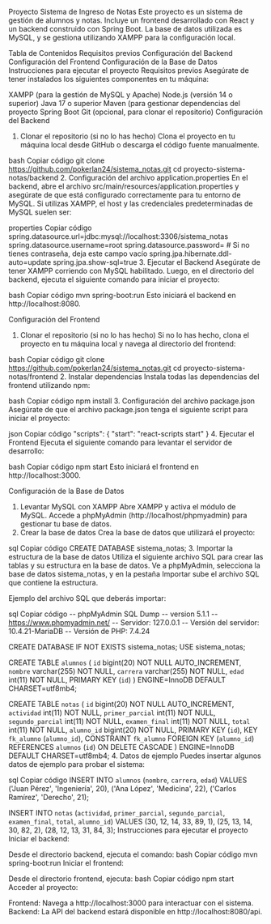 Proyecto Sistema de Ingreso de Notas
Este proyecto es un sistema de gestión de alumnos y notas. 
Incluye un frontend desarrollado con React y un backend construido con Spring Boot. La base de datos utilizada es MySQL, y se gestiona utilizando XAMPP para la configuración local.

Tabla de Contenidos
Requisitos previos
Configuración del Backend
Configuración del Frontend
Configuración de la Base de Datos
Instrucciones para ejecutar el proyecto
Requisitos previos
Asegúrate de tener instalados los siguientes componentes en tu máquina:

XAMPP (para la gestión de MySQL y Apache) 
Node.js (versión 14 o superior) 
Java 17 o superior 
Maven (para gestionar dependencias del proyecto Spring Boot
Git (opcional, para clonar el repositorio)
Configuración del Backend
1. Clonar el repositorio (si no lo has hecho)
Clona el proyecto en tu máquina local desde GitHub o descarga el código fuente manualmente.

bash
Copiar código
git clone https://github.com/pokerlan24/sistema_notas.git
cd proyecto-sistema-notas/backend
2. Configuración del archivo application.properties
En el backend, abre el archivo src/main/resources/application.properties y asegúrate de que está configurado correctamente para tu entorno de MySQL. Si utilizas XAMPP, el host y las credenciales predeterminadas de MySQL suelen ser:

properties
Copiar código
spring.datasource.url=jdbc:mysql://localhost:3306/sistema_notas
spring.datasource.username=root
spring.datasource.password= # Si no tienes contraseña, deja este campo vacío
spring.jpa.hibernate.ddl-auto=update
spring.jpa.show-sql=true
3. Ejecutar el Backend
Asegúrate de tener XAMPP corriendo con MySQL habilitado. Luego, en el directorio del backend, ejecuta el siguiente comando para iniciar el proyecto:

bash
Copiar código
mvn spring-boot:run
Esto iniciará el backend en http://localhost:8080.

Configuración del Frontend
1. Clonar el repositorio (si no lo has hecho)
Si no lo has hecho, clona el proyecto en tu máquina local y navega al directorio del frontend:

bash
Copiar código
git clone https://github.com/pokerlan24/sistema_notas.git
cd proyecto-sistema-notas/frontend
2. Instalar dependencias
Instala todas las dependencias del frontend utilizando npm:

bash
Copiar código
npm install
3. Configuración del archivo package.json
Asegúrate de que el archivo package.json tenga el siguiente script para iniciar el proyecto:

json
Copiar código
"scripts": {
  "start": "react-scripts start"
}
4. Ejecutar el Frontend
Ejecuta el siguiente comando para levantar el servidor de desarrollo:

bash
Copiar código
npm start
Esto iniciará el frontend en http://localhost:3000.

Configuración de la Base de Datos
1. Levantar MySQL con XAMPP
Abre XAMPP y activa el módulo de MySQL.
Accede a phpMyAdmin (http://localhost/phpmyadmin) para gestionar tu base de datos.
2. Crear la base de datos
Crea la base de datos que utilizará el proyecto:

sql
Copiar código
CREATE DATABASE sistema_notas;
3. Importar la estructura de la base de datos
Utiliza el siguiente archivo SQL para crear las tablas y su estructura en la base de datos. Ve a phpMyAdmin, selecciona la base de datos sistema_notas, y en la pestaña Importar sube el archivo SQL que contiene la estructura.

Ejemplo del archivo SQL que deberás importar:

sql
Copiar código
-- phpMyAdmin SQL Dump
-- version 5.1.1
-- https://www.phpmyadmin.net/
-- Servidor: 127.0.0.1
-- Versión del servidor: 10.4.21-MariaDB
-- Versión de PHP: 7.4.24

CREATE DATABASE IF NOT EXISTS sistema_notas;
USE sistema_notas;

CREATE TABLE `alumnos` (
  `id` bigint(20) NOT NULL AUTO_INCREMENT,
  `nombre` varchar(255) NOT NULL,
  `carrera` varchar(255) NOT NULL,
  `edad` int(11) NOT NULL,
  PRIMARY KEY (`id`)
) ENGINE=InnoDB DEFAULT CHARSET=utf8mb4;

CREATE TABLE `notas` (
  `id` bigint(20) NOT NULL AUTO_INCREMENT,
  `actividad` int(11) NOT NULL,
  `primer_parcial` int(11) NOT NULL,
  `segundo_parcial` int(11) NOT NULL,
  `examen_final` int(11) NOT NULL,
  `total` int(11) NOT NULL,
  `alumno_id` bigint(20) NOT NULL,
  PRIMARY KEY (`id`),
  KEY `fk_alumno` (`alumno_id`),
  CONSTRAINT `fk_alumno` FOREIGN KEY (`alumno_id`) REFERENCES `alumnos` (`id`) ON DELETE CASCADE
) ENGINE=InnoDB DEFAULT CHARSET=utf8mb4;
4. Datos de ejemplo
Puedes insertar algunos datos de ejemplo para probar el sistema:

sql
Copiar código
INSERT INTO `alumnos` (`nombre`, `carrera`, `edad`) VALUES
('Juan Pérez', 'Ingeniería', 20),
('Ana López', 'Medicina', 22),
('Carlos Ramírez', 'Derecho', 21);

INSERT INTO `notas` (`actividad`, `primer_parcial`, `segundo_parcial`, `examen_final`, `total`, `alumno_id`) VALUES
(30, 12, 14, 33, 89, 1),
(25, 13, 14, 30, 82, 2),
(28, 12, 13, 31, 84, 3);
Instrucciones para ejecutar el proyecto
Iniciar el backend:

Desde el directorio backend, ejecuta el comando:
bash
Copiar código
mvn spring-boot:run
Iniciar el frontend:

Desde el directorio frontend, ejecuta:
bash
Copiar código
npm start
Acceder al proyecto:

Frontend: Navega a http://localhost:3000 para interactuar con el sistema.
Backend: La API del backend estará disponible en http://localhost:8080/api.
